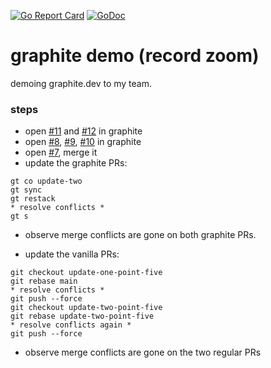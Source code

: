 [![Go Report Card](https://goreportcard.com/badge/github.com/cameronbrill/go-project-template)](https://goreportcard.com/report/github.com/cameronbrill/go-project-template)
[![GoDoc](https://godoc.org/github.com/cameronbrill/go-project-template?status.svg)](https://godoc.org/github.com/cameronbrill/go-project-template)

# graphite demo (record zoom)
demoing graphite.dev to my team.


### steps
- open [#11](https://github.com/cameronbrill/graphite-demo/pull/11) and [#12](https://github.com/cameronbrill/graphite-demo/pull/12) in graphite
- open [#8](https://github.com/cameronbrill/graphite-demo/pull/8), [#9](https://github.com/cameronbrill/graphite-demo/pull/9), [#10](https://github.com/cameronbrill/graphite-demo/pull/10) in graphite
- open [#7](https://github.com/cameronbrill/graphite-demo/pull/7), merge it
- update the graphite PRs:
```
gt co update-two
gt sync
gt restack
* resolve conflicts *
gt s
```
- observe merge conflicts are gone on both graphite PRs.

- update the vanilla PRs:
```
git checkout update-one-point-five
git rebase main
* resolve conflicts *
git push --force
git checkout update-two-point-five
git rebase update-two-point-five
* resolve conflicts again *
git push --force
```
- observe merge conflicts are gone on the two regular PRs
